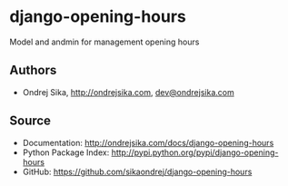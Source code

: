 django-opening-hours
====================

Model and andmin for management opening hours

Authors
-------
*  Ondrej Sika, <http://ondrejsika.com>, dev@ondrejsika.com

Source
------
* Documentation: <http://ondrejsika.com/docs/django-opening-hours>
* Python Package Index: <http://pypi.python.org/pypi/django-opening-hours>
* GitHub: <https://github.com/sikaondrej/django-opening-hours>
